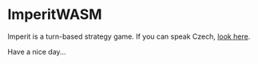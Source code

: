 # ImperitWASM

Imperit is a turn-based strategy game. If you can speak Czech, [look here](https://github.com/RichardBlazek/ImperitWASM/blob/master/docs/ZMP.tex).

Have a nice day...
